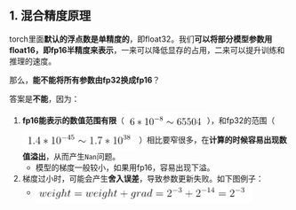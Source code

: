 
## 1. 混合精度原理
torch里面**默认的浮点数是单精度的**，即float32。我们**可以将部分模型参数用float16，即fp16半精度来表示**，一来可以降低显存的占用，二来可以提升训练和推理的速度。

那么，**能不能将所有参数由fp32换成fp16**？

答案是**不能**，因为：
1. **fp16能表示的数值范围有限**（<img height="35" src="images/fp16-range.png" align="center"/>），和fp32的范围（<img height="35" src="images/fp32-range.png" align="center"/>
   ）相比要窄很多，在**计算的时候容易出现数值溢出**，从而产生`Nan`问题。
   - 模型的梯度一般较小，如果用fp16，容易出现下溢。
2. 梯度过小时，可能会产生**舍入误差**，导致参数更新失败。如下图例子：
   - <img height="35" src="images/rounding-error.png" align="center"/>

<br>


